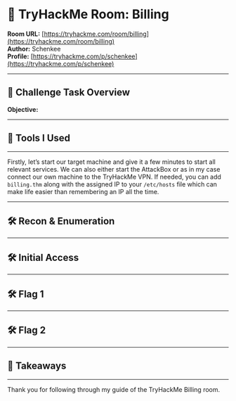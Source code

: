 # 🧠 TryHackMe Room: Billing

**Room URL:** [https://tryhackme.com/room/billing](https://tryhackme.com/room/billing)  
**Author:** Schenkee  
**Profile:** [https://tryhackme.com/p/schenkee](https://tryhackme.com/p/schenkee)  

---

## 🧩 Challenge Task Overview  

**Objective:**  


---

## 🧰 Tools I Used  


---

Firstly, let’s start our target machine and give it a few minutes to start all relevant services. We can also either start the AttackBox or as in my case connect our own machine to the TryHackMe VPN.  If needed, you can add ```billing.thm``` along with the assigned IP to your ```/etc/hosts``` file which can make life easier than remembering an IP all the time.  

---

## 🛠️ Recon & Enumeration 



---

## 🛠️ Initial Access



---

## 🛠️ Flag 1 



---

## 🛠️ Flag 2


---

## 🧠 Takeaways  


---

Thank you for following through my guide of the TryHackMe Billing room.
